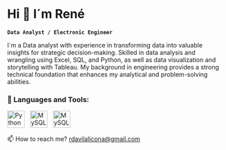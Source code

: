 # Hi 👋 I´m René

**`Data Analyst / Electronic Engineer`**

I´m a Data analyst with experience in transforming data into valuable insights for strategic decision-making. Skilled in data analysis and wrangling using Excel, SQL, and Python, as well as data visualization and storytelling with Tableau. My background in engineering provides a strong technical foundation that enhances my analytical and problem-solving abilities.

### 🔨 Languages and Tools:
<img align="left" alt="Python" width="40px" style="padding-right:10px;" src="https://cdn.jsdelivr.net/gh/devicons/devicon@latest/icons/python/python-original-wordmark.svg" />
<img align="left" alt="MySQL" width="40px" style="padding-right:10px;" src="https://cdn.jsdelivr.net/gh/devicons/devicon@latest/icons/microsoftsqlserver/microsoftsqlserver-original-wordmark.svg" />
<img align="left" alt="MySQL" width="40px" style="padding-right:10px;" src="https://cdn.jsdelivr.net/gh/devicons/devicon@latest/icons/mysql/mysql-original-wordmark.svg" />
<br />
          
#

📫 How to reach me? rdavilalicona@gmail.com



